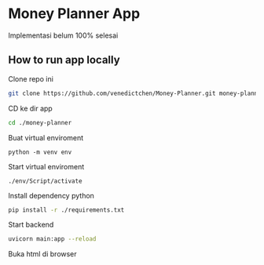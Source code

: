 # Money Planner App
Implementasi belum 100% selesai

## How to run app locally
Clone repo ini
```bash
git clone https://github.com/venedictchen/Money-Planner.git money-planner
```

CD ke dir app
```bash
cd ./money-planner
```

Buat virtual enviroment
```
python -m venv env
```

Start virtual enviroment
```
./env/Script/activate
```

Install dependency python
```bash
pip install -r ./requirements.txt
```

Start backend
```bash
uvicorn main:app --reload
```

Buka html di browser
